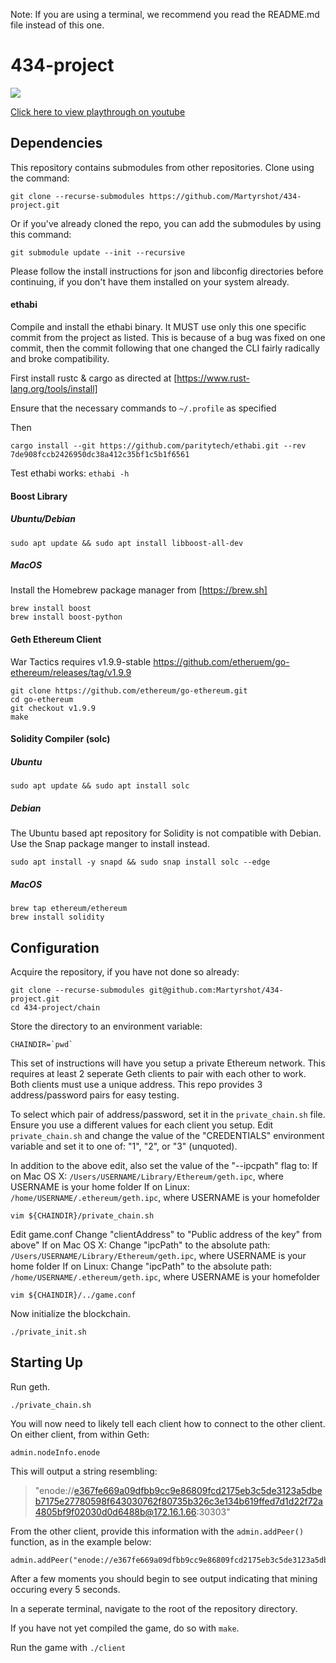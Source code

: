 Note: If you are using a terminal, we recommend you read the README.md file instead of this one.

# 434-project

![](demo.gif)

[Click here to view playthrough on youtube](https://youtu.be/ithINQO8pM8)


## Dependencies

This repository contains submodules from other repositories. Clone using the command:
```
git clone --recurse-submodules https://github.com/Martyrshot/434-project.git
```
Or if you've already cloned the repo, you can add the submodules by using this command:
```
git submodule update --init --recursive
```
Please follow the install instructions for json and libconfig directories before continuing, if you don't have them installed on your system already.

#### ethabi
Compile and install the ethabi binary. It MUST use only this one specific commit from the project as listed. This is because of a bug was fixed on one commit, then the commit following that one changed the CLI fairly radically and broke compatibility.

First install rustc & cargo as directed at [https://www.rust-lang.org/tools/install]

Ensure that the necessary commands to `~/.profile` as specified

Then
```
cargo install --git https://github.com/paritytech/ethabi.git --rev 7de908fccb2426950dc38a412c35bf1c5b1f6561
```

Test ethabi works: `ethabi -h`

#### Boost Library

##### Ubuntu/Debian

```
sudo apt update && sudo apt install libboost-all-dev
```

##### MacOS

Install the Homebrew package manager from [https://brew.sh]

```
brew install boost
brew install boost-python
```

#### Geth Ethereum Client

War Tactics requires v1.9.9-stable https://github.com/etheruem/go-ethereum/releases/tag/v1.9.9

```
git clone https://github.com/ethereum/go-ethereum.git
cd go-ethereum
git checkout v1.9.9
make
```

#### Solidity Compiler (solc)

##### Ubuntu

```
sudo apt update && sudo apt install solc
```

##### Debian

The Ubuntu based apt repository for Solidity is not compatible with Debian. Use the Snap package manger to install instead.

```
sudo apt install -y snapd && sudo snap install solc --edge
```


##### MacOS

```
brew tap ethereum/ethereum
brew install solidity
```


## Configuration

Acquire the repository, if you have not done so already:
```
git clone --recurse-submodules git@github.com:Martyrshot/434-project.git
cd 434-project/chain
```

Store the directory to an environment variable:
```
CHAINDIR=`pwd`
```

This set of instructions will have you setup a private Ethereum network. This requires at least 2 seperate Geth clients to pair with each other to work. Both clients must use a unique address. This repo provides 3 address/password pairs for easy testing.

To select which pair of address/password, set it in the `private_chain.sh` file. Ensure you use a different values for each client you setup.
Edit `private_chain.sh` and change the value of the "CREDENTIALS" environment variable and set it to one of: "1", "2", or "3" (unquoted).

In addition to the above edit, also set the value of the "--ipcpath" flag to:
	If on Mac OS X: `/Users/USERNAME/Library/Ethereum/geth.ipc`, where USERNAME is your home folder
	If on Linux: `/home/USERNAME/.ethereum/geth.ipc`, where USERNAME is your homefolder

```
vim ${CHAINDIR}/private_chain.sh
```

Edit game.conf
Change "clientAddress" to "Public address of the key" from above"
	If on Mac OS X: Change "ipcPath" to the absolute path: `/Users/USERNAME/Library/Ethereum/geth.ipc`, where USERNAME is your home folder
	If on Linux: Change "ipcPath" to the absolute path: `/home/USERNAME/.ethereum/geth.ipc`, where USERNAME is your homefolder

```
vim ${CHAINDIR}/../game.conf
```

Now initialize the blockchain.
```
./private_init.sh
```

## Starting Up

Run geth.
```
./private_chain.sh
```


You will now need to likely tell each client how to connect to the other client.
On either client, from within Geth:

```
admin.nodeInfo.enode
```

This will output a string resembling:

> "enode://e367fe669a09dfbb9cc9e86809fcd2175eb3c5de3123a5dbeb7175e27780598f643030762f80735b326c3e134b619ffed7d1d22f72a4805bf9f02030d0d6488b@172.16.1.66:30303"

From the other client, provide this information with the `admin.addPeer()` function, as in the example below:

```
admin.addPeer("enode://e367fe669a09dfbb9cc9e86809fcd2175eb3c5de3123a5dbeb7175e27780598f643030762f80735b326c3e134b619ffed7d1d22f72a4805bf9f02030d0d6488b@172.16.1.66:30303")
```

After a few moments you should begin to see output indicating that mining occuring every 5 seconds.

In a seperate terminal, navigate to the root of the repository directory.

If you have not yet compiled the game, do so with `make`.

Run the game with `./client`


